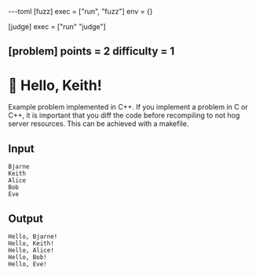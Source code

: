 ---toml
[fuzz]
exec = ["run", "fuzz"]
env = {}

[judge]
exec = ["run" "judge"]

[problem]
points = 2
difficulty = 1
---

# 🐀 Hello, Keith!

Example problem implemented in C++. If you implement a problem in C or C++, it is important that you 
diff the code before recompiling to not hog server resources. This can be achieved with a makefile.

## Input
```
Bjarne
Keith
Alice
Bob
Eve
```

## Output
```
Hello, Bjarne!
Hello, Keith!
Hello, Alice!
Hello, Bob!
Hello, Eve!
```
